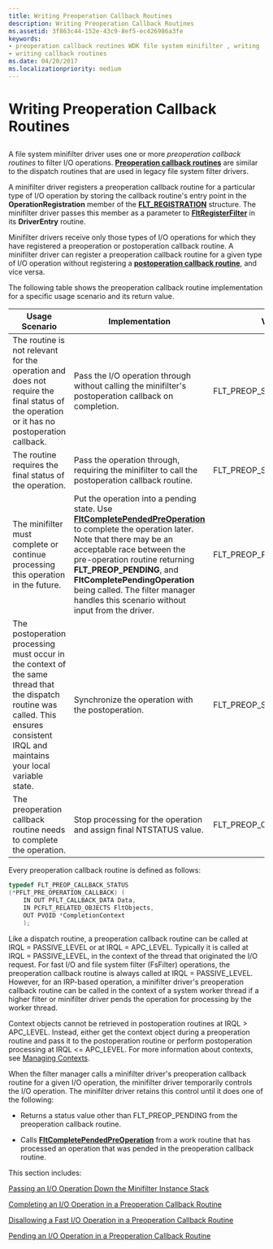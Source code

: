```yaml
---
title: Writing Preoperation Callback Routines
description: Writing Preoperation Callback Routines
ms.assetid: 3f863c44-152e-43c9-8ef5-ec426986a3fe
keywords:
- preoperation callback routines WDK file system minifilter , writing
- writing callback routines
ms.date: 04/20/2017
ms.localizationpriority: medium
---
```


# Writing Preoperation Callback Routines


## <span id="ddk_writing_preoperation_callback_routines_if"></span><span id="DDK_WRITING_PREOPERATION_CALLBACK_ROUTINES_IF"></span>


A file system minifilter driver uses one or more *preoperation callback routines* to filter I/O operations. [**Preoperation callback routines**](/windows-hardware/drivers/ddi/fltkernel/nc-fltkernel-pflt_pre_operation_callback) are similar to the dispatch routines that are used in legacy file system filter drivers.

A minifilter driver registers a preoperation callback routine for a particular type of I/O operation by storing the callback routine's entry point in the **OperationRegistration** member of the [**FLT\_REGISTRATION**](/windows-hardware/drivers/ddi/fltkernel/ns-fltkernel-_flt_registration) structure. The minifilter driver passes this member as a parameter to [**FltRegisterFilter**](/windows-hardware/drivers/ddi/fltkernel/nf-fltkernel-fltregisterfilter) in its **DriverEntry** routine.

Minifilter drivers receive only those types of I/O operations for which they have registered a preoperation or postoperation callback routine. A minifilter driver can register a preoperation callback routine for a given type of I/O operation without registering a [**postoperation callback routine**](/windows-hardware/drivers/ddi/fltkernel/nc-fltkernel-pflt_post_operation_callback), and vice versa.

The following table shows the preoperation callback routine implementation for a specific usage scenario and its return value.

| Usage Scenario                                                                                                                                                                        | Implementation                                                                                                                                       | Value Returned                      |
|---------------------------------------------------------------------------------------------------------------------------------------------------------------------------------------|------------------------------------------------------------------------------------------------------------------------------------------------------|-------------------------------------|
| The routine is not relevant for the operation and does not require the final status of the operation or it has no postoperation callback.                                             | Pass the I/O operation through without calling the minifilter's postoperation callback on completion.                                                | FLT\_PREOP\_SUCCESS\_NO\_CALLBACK   |
| The routine requires the final status of the operation.                                                                                                                               | Pass the operation through, requiring the minifilter to call the postoperation callback routine.                                                     | FLT\_PREOP\_SUCCESS\_WITH\_CALLBACK |
| The minifilter must complete or continue processing this operation in the future.                                                                                                     | Put the operation into a pending state. Use [**FltCompletePendedPreOperation**](/windows-hardware/drivers/ddi/fltkernel/nf-fltkernel-fltcompletependedpreoperation) to complete the operation later. Note that there may be an acceptable race between the pre-operation routine returning **FLT_PREOP_PENDING**, and **FltCompletePendingOperation** being called. The filter manager handles this scenario without input from the driver. | FLT\_PREOP\_PENDING                 |
| The postoperation processing must occur in the context of the same thread that the dispatch routine was called. This ensures consistent IRQL and maintains your local variable state. | Synchronize the operation with the postoperation.                                                                                                    | FLT\_PREOP\_SYNCHRONIZE             |
| The preoperation callback routine needs to complete the operation.                                                                                                                    | Stop processing for the operation and assign final NTSTATUS value.                                                                                   | FLT\_PREOP\_COMPLETE                |


Every preoperation callback routine is defined as follows:

```cpp
typedef FLT_PREOP_CALLBACK_STATUS 
(*PFLT_PRE_OPERATION_CALLBACK) ( 
    IN OUT PFLT_CALLBACK_DATA Data, 
    IN PCFLT_RELATED_OBJECTS FltObjects, 
    OUT PVOID *CompletionContext 
    ); 
```

Like a dispatch routine, a preoperation callback routine can be called at IRQL = PASSIVE\_LEVEL or at IRQL = APC\_LEVEL. Typically it is called at IRQL = PASSIVE\_LEVEL, in the context of the thread that originated the I/O request. For fast I/O and file system filter (FsFilter) operations, the preoperation callback routine is always called at IRQL = PASSIVE\_LEVEL. However, for an IRP-based operation, a minifilter driver's preoperation callback routine can be called in the context of a system worker thread if a higher filter or minifilter driver pends the operation for processing by the worker thread.

Context objects cannot be retrieved in postoperation routines at IRQL &gt; APC\_LEVEL. Instead, either get the context object during a preoperation routine and pass it to the postoperation routine or perform postoperation processing at IRQL &lt;= APC\_LEVEL. For more information about contexts, see [Managing Contexts](managing-contexts.md).

When the filter manager calls a minifilter driver's preoperation callback routine for a given I/O operation, the minifilter driver temporarily controls the I/O operation. The minifilter driver retains this control until it does one of the following:

-   Returns a status value other than FLT\_PREOP\_PENDING from the preoperation callback routine.

-   Calls [**FltCompletePendedPreOperation**](/windows-hardware/drivers/ddi/fltkernel/nf-fltkernel-fltcompletependedpreoperation) from a work routine that has processed an operation that was pended in the preoperation callback routine.

This section includes:

[Passing an I/O Operation Down the Minifilter Instance Stack](passing-an-i-o-operation-down-the-minifilter-driver-instance-stack.md)

[Completing an I/O Operation in a Preoperation Callback Routine](completing-an-i-o-operation-in-a-preoperation-callback-routine.md)

[Disallowing a Fast I/O Operation in a Preoperation Callback Routine](disallowing-a-fast-i-o-operation-in-a-preoperation-callback-routine.md)

[Pending an I/O Operation in a Preoperation Callback Routine](pending-an-i-o-operation-in-a-preoperation-callback-routine.md)

 

